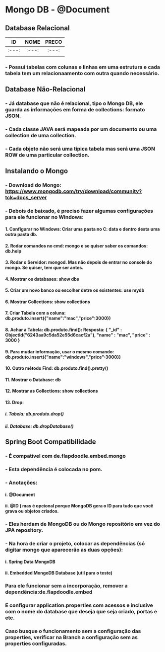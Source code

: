 # Mongo DB - @Document
## Database Relacional
|   ID   | NOME | PRECO |
|   :---:     |   :---:     | :---: |
| :---:  |  :---:| :---: |
|   | |  |
### - Possui tabelas com colunas e linhas em uma estrutura e cada tabela tem um relacionaamento com outra quando necessário.
## Database Não-Relacional
### - Já database que não é relacional, tipo o Mongo DB, ele guarda as informações em forma de collections: formato JSON.
### - Cada classe JAVA será mapeada por um documento ou uma collection de uma collection.
### - Cada objeto não será uma típica tabela mas será uma JSON ROW de uma particular collection.
## Instalando o Mongo
###  - Download do Mongo: https://www.mongodb.com/try/download/community?tck=docs_server
### - Debois de baixado, é preciso fazer algumas configurações para ele funcionar no Windows:
#### 1. Configurar no Windows: Criar uma pasta no C: data e dentro desta uma outra pasta db.
#### 2. Rodar comandos no cmd: mongo e se quiser saber os comandos: db.help
#### 3. Rodar o Servidor: mongod. Mas não depois de entrar no console do mongo. Se quiser, tem que ser antes.
#### 4. Mostrar os databases: show dbs
#### 5. Criar um novo banco ou escolher detre os existentes: use mydb
#### 6. Mostrar Collections: show collections
#### 7. Criar Tabela com a coluna: db.produto.insert({"name":"mac","price":3000})
#### 8. Achar a Tabela: db.produto.find(): Resposta: { "_id" : ObjectId("6243aa9c5da52e55d6cacf2a"), "name" : "mac", "price" : 3000 }
#### 9. Para mudar informação, usar o mesmo comando: db.produto.insert({"name":"windows","price":3000})
#### 10. Outro método Find: db.produto.find().pretty()
#### 11. Mostrar o Database: db
#### 12. Mostrar as Collections: show collections
#### 13. Drop:
##### i. Tabela: db.produto.drop()
##### ii. Database: db.dropDatabase()
## Spring Boot Compatibilidade
### - É compatível com de.flapdoodle.embed.mongo
### - Esta dependência é colocada no pom.
### - Anotações:
#### i. @Document
#### ii. @ID ( mas é opcional porque MongoDB gera o ID para tudo que você grava ou objetos criados.
### - Eles herdam de MongoDB ou do Mongo repositório em vez do JPA repository.
### - Na hora de criar o projeto, colocar as dependências (só digitar mongo que aparecerão as duas opções):
#### i. Spring Data MongoDB
#### ii. Embedded MongoDB Database (util para o teste)
### Para ele funcionar sem a incorporação, remover a dependência:de.flapdoodle.embed
### E configurar application.properties com acessos e inclusive com o nome do database que deseja que seja criado, portas e etc.
### Caso busque o funcionamento sem a configuração das properties, verificar na Branch a configuração sem as properties configuradas.
